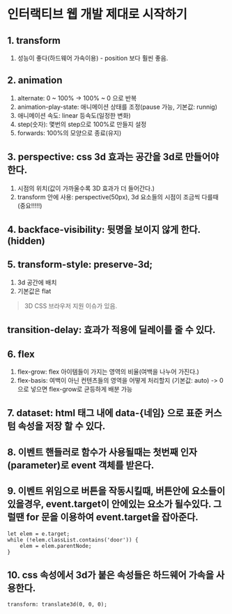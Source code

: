 # 인터랙티브 웹 개발 제대로 시작하기

## 1. transform

1. 성능이 좋다(하드웨어 가속이용) - position 보다 훨씬 좋음.

## 2. animation

1. alternate: 0 ~ 100% -> 100% ~ 0 으로 반복
2. animation-play-state: 애니메이션 상태를 조정(pause 가능, 기본값: runnig)
3. 애니메이션 속도: linear 등속도(일정한 변화)
4. step(숫자): 몇번의 step으로 100%로 만들지 설정
5. forwards: 100%의 모양으로 종료(유지)

## 3. perspective: css 3d 효과는 공간을 3d로 만들어야한다.

1. 시점의 위치(값이 가까울수록 3D 효과가 더 들어간다.)
2. transform 안에 사용: perspective(50px), 3d 요소들의 시점이 조금씩 다를때 (중요!!!!!)


## 4. backface-visibility: 뒷명을 보이지 않게 한다.(hidden)

## 5. transform-style: preserve-3d;

1. 3d 공간에 배치
2. 기본값은 flat

> 3D CSS 브라우저 지원 이슈가 있음.

## transition-delay: 효과가 적용에 딜레이를 줄 수 있다.

## 6. flex

1. flex-grow: flex 아이템들이 가지는 영역의 비율(여백을 나누어 가진다.)
2. flex-basis: 여백이 아닌 컨텐츠들의 영역을 어떻게 처리할지 (기본값: auto)
-> 0 으로 넣으면 flex-grow로 균등하게 배분 가능


## 7. dataset: html 태그 내에 data-{네임} 으로 표준 커스텀 속성을 저장 할 수 있다.

## 8. 이벤트 핸들러로 함수가 사용될때는 첫번째 인자(parameter)로 event 객체를 받은다.

## 9. 이벤트 위임으로 버튼을 작동시킬때, 버튼안에 요소들이 있을경우, event.target이 안에있는 요소가 될수있다. 그럴땐 for 문을 이용하여 event.target을 잡아준다.
```
let elem = e.target;
while (!elem.classList.contains('door')) {
	elem = elem.parentNode;
}
```

## 10. css 속성에서 3d가 붙은 속성들은 하드웨어 가속을 사용한다.
```
transform: translate3d(0, 0, 0);
```